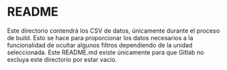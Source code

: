 # README

Este directorio contendrá los CSV de datos, únicamente durante el proceso de build.
Esto se hace para proporcionar los datos necesarios a la funcionalidad de ocultar algunos filtros dependiendo de la unidad seleccionada.
Este README.md existe únicamente para que Gitlab no excluya este directorio por estar vacío.